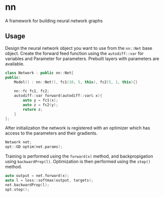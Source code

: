 # nn
A framework for building neural network graphs

## Usage
Design the neural network object you want to use from the `nn::Net` base object.
Create the forward feed function using the `autodiff::var` for variables and Parameter for parameters.
Prebuilt layers with parameters are available.
```C++
class Network : public nn::Net{
public:
    Model() : nn::Net(), fc1(10, 5, this), fc2(5, 1, this){}
    
    nn::fc fc1, fc2;
    autodiff::var forward(autodiff::var& x){
        auto y = fc1(x);
        auto z = fc2(y);
        return z;
    }
};
```

After initialization the network is registered with an optimizer which has access to the parameters and their gradients.
```C++
Network net;
opt::GD optim(net.params);
```	

Training is performed using the `forward(x)` method, and backpropigation using `backwardProp(l)`.
Optimization is then performed using the `step()` method.
```C++
auto output = net.forward(x);
auto l = loss::softmax(output, targets);
net.backwardProp(l);
opt.step();
```

